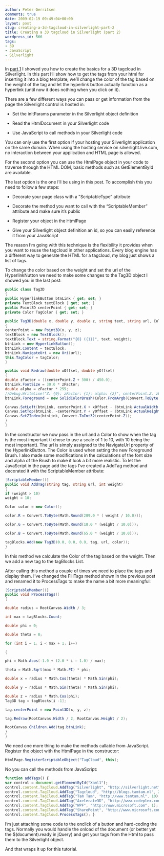 ```yaml
---
author: Peter Gerritsen
comments: true
date: 2009-02-19 09:49:04+00:00
layout: post
slug: creating-a-3d-tagcloud-in-silverlight-part-2
title: Creating a 3D tagcloud in Silverlight (part 2)
wordpress_id: 566
tags:
- 3D
- JavaScript
- Silverlight
---
```


In [part 1](http://blog.petergerritsen.nl/2009/02/14/creating-a-3d-tagcloud-in-silverlight-part-1/) I showed you how to create the basics for a 3D tagcloud in Silverlight. In this part I’ll show how to get the tags from your html for inserting it into a blog template, we’ll change the color of the tag based on the weight of the tag and let the hyperlink button actually function as a hyperlink (until now it does nothing when you click on it).

There are a few different ways you can pass or get information from the page the Silverlight control is hosted in:



	
  * Set the initParams parameter in the Silverlight object definition

	
  * Read the HtmlDocument in your Silverlight code

	
  * Use JavaScript to call methods in your Silverlight code


You can only use the first option if your hosting your Silverlight application on the same domain. When using the hosting service on silverlight.live.com, no interaction between your application and HTML page is allowed.

For the second option you can use the HtmlPage object in your code to traverse through the HTML DOM, basic methods such as GetElementById are available.

The last option is the one I’ll be using in this post. To accomplish this you need to follow a few steps:

	
  * Decorate your page class with a "ScriptableType” attribute

	
  * Decorate the method you want to call with the “ScriptableMember” attribute and make sure it’s public

	
  * Register your object in the HtmlPage

	
  * Give your Silverlight object definition an id, so you can easily reference it from your JavaScript


The reason I’m going with this technique is the flexibility it provides when you want to reuse the tagcloud in other applications. Every blog engine has a different way to generate the HTML for a tagcloud, my blog just shows a list of tags.

To change the color based on the weight and set the url of the HyperlinkNutton we need to make some changes to the Tag3D object I showed you in the last post:

```csharp
public class Tag3D
{
public HyperlinkButton btnLink { get; set; }
private TextBlock textBlock { get; set; }
public Point3D centerPoint { get; set; }
private Color TagColor { get; set; }

public Tag3D(double x, double y, double z, string text, string url, Color tagColor, int weight)
{
centerPoint = new Point3D(x, y, z);
textBlock = new TextBlock();
textBlock.Text = string.Format("{0} ({1})", text, weight);
btnLink = new HyperlinkButton();
btnLink.Content = textBlock;
btnLink.NavigateUri = new Uri(url);
this.TagColor = tagColor;
}

public void Redraw(double xOffset, double yOffset)
{
double zFactor = ((centerPoint.Z + 300) / 450.0);
btnLink.FontSize = 30.0 * zFactor;
double alpha = zFactor * 255;
//Debug.WriteLine("Z: {0}; zFactor: {1}; alpha: {2}", centerPoint.Z, zFactor, alpha);
btnLink.Foreground = new SolidColorBrush(Color.FromArgb(Convert.ToByte(alpha), TagColor.R, TagColor.G, TagColor.B));

Canvas.SetLeft(btnLink, centerPoint.X + xOffset - (btnLink.ActualWidth / 2));
Canvas.SetTop(btnLink, -centerPoint.Y + yOffset - (btnLink.ActualHeight/ 2));
Canvas.SetZIndex(btnLink, Convert.ToInt32(centerPoint.Z));
}
}
```

In the constructor we now pass in the url and a Color to show when the tag is the most important (I chose to use a scale of 1 to 10, with 10 being the most important).
The url is simply assigned to the NavigateUrl property of the HyperlinkButton. The Color is used when setting the new Foreground Brush. I also made some modifications in the calculations of the font size and alpha of the Brush to make it look a bit more realistic.
To let the JavaScript in the page add the tags I’ve created a AddTag method and decorated it with the ScriptableMember attribute:

```csharp
[ScriptableMember()]
public void AddTag(string tag, string url, int weight)
{
if (weight > 10)
weight = 10;

Color color = new Color();

color.R = Convert.ToByte(Math.Round(209.0 * ( weight / 10.0)));

color.G = Convert.ToByte(Math.Round(18.0 * (weight / 10.0)));

color.B = Convert.ToByte(Math.Round(65.0 * (weight / 10.0)));

tagBlocks.Add(new Tag3D(0.0, 0.0, 0.0, tag, url, color));
}
```

In this method we calculate the Color of the tag based on the weight. Then we add a new tag to the tagBlocks List<Tag3D>.

After calling this method a couple of times we need to place the tags and display them. I’ve changed the FillTags method shown in the previous post and renamed it to ProcessTags to make the name a bit more meaningful:

```csharp
[ScriptableMember()]
public void ProcessTags()
{

double radius = RootCanvas.Width / 3;

int max = tagBlocks.Count;

double phi = 0;

double theta = 0;

for (int i = 1; i < max + 1; i++)

{

phi = Math.Acos(-1.0 + (2.0 * i – 1.0) / max);

theta = Math.Sqrt(max * Math.PI) * phi;

double x = radius * Math.Cos(theta) * Math.Sin(phi);

double y = radius * Math.Sin(theta) * Math.Sin(phi);

double z = radius * Math.Cos(phi);
Tag3D tag = tagBlocks[i -1];

tag.centerPoint = new Point3D(x, y, z);

tag.Redraw(RootCanvas.Width / 2, RootCanvas.Height / 2);

RootCanvas.Children.Add(tag.btnLink);
}
}
```

We need one more thing to make the methods callable from JavaScript. Register the
object with the HtmlPage in the constructor:

```csharp
HtmlPage.RegisterScriptableObject("TagCloud", this);
```

No you can call the methods from JavaScript:

```javascript
function addTags() {
var control = document.getElementById("Xaml1");
control.content.TagCloud.AddTag("Silverlight", "http://silverlight.net", 5);
control.content.TagCloud.AddTag("Tagcloud", "http://blogs.tamtam.nl", 2);
control.content.TagCloud.AddTag("Tam Tam", "http://www.tamtam.nl", 10);
control.content.TagCloud.AddTag("Axelerate3D", "http://www.codeplex.com", 8);
control.content.TagCloud.AddTag("WPF", "http://www.microsoft.com", 1);
control.content.TagCloud.AddTag("SharePoint", "http://www.microsoft.com", 4);
control.content.TagCloud.ProcessTags(); }
```

I’m just attaching some code to the onclick of a button and hard-coding the tags. Normally you would handle the onload of the document (or better yet the $(document).ready in jQuery) and get your tags from the Html to pass them to the Silverlight object.

And that wraps it up for this tutorial.
